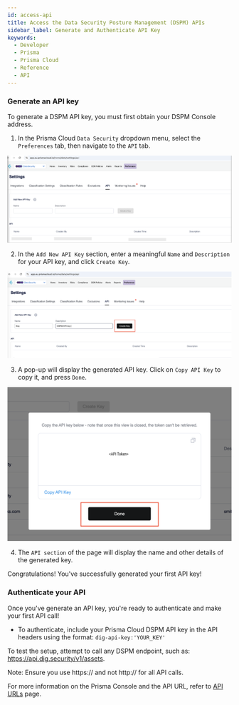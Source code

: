 ```yaml
---
id: access-api
title: Access the Data Security Posture Management (DSPM) APIs
sidebar_label: Generate and Authenticate API Key
keywords:
  - Developer
  - Prisma
  - Prisma Cloud
  - Reference
  - API
---
```


### Generate an API key

To generate a DSPM API key, you must first obtain your DSPM Console address.

1. In the Prisma Cloud `Data Security` dropdown menu, select the `Preferences` tab, then navigate to the `API` tab.
   
![ DSPM API key tab](./img/api-createkey-1.png)

2. In the `Add New API Key` section, enter a meaningful `Name` and `Description` for your API key, and click `Create Key`.

![Create DSPM API key](./img/api-createkey-2.png)

3. A pop-up will display the generated API key. Click on `Copy API Key` to copy it, and press `Done`.
   
![Generated DSPM API key](./img/api-createkey-3.png)

4. The `API section` of the page will display the name and other details of the generated key.

Congratulations! You've successfully generated your first API key!

### Authenticate your API

Once you've generate an API key, you're ready to authenticate and make your first API call!

* To authenticate, include your Prisma Cloud DSPM API key in the API headers using the format: `dig-api-key:'YOUR_KEY'`

To test the setup, attempt to call any DSPM endpoint, such as: https://api.dig.security/v1/assets. 

Note: Ensure you use https:// and not http:// for all API calls.

For more information on the Prisma Console and the API URL, refer to [API URLs](./api-urls.md) page.

